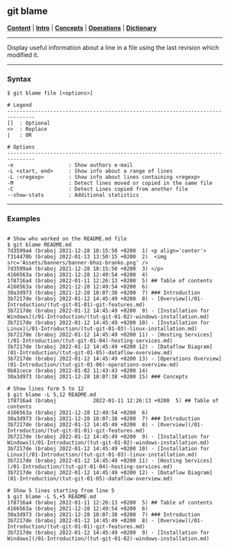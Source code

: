 ## git blame

[**Content**](../../README.md) |
[**Intro**](../../01-Introduction/introduction.md) |
[**Concepts**](../../02-Concepts/concepts.md) |
[**Operations**](../../03-Operations/operations.md) |
[**Dictionary**](../../04-Appendix/dictionary.md)
________________________________________________________________________________

Display useful information about a line in a file using the last revision which modified it. 

-------------------------------------------------------------------------------
### Syntax
```
$ git blame file [<options>]
 
# Legend
-------------------------------------------------------------------------------
[]  : Optional
<>  : Replace
|   : OR

# Options
-------------------------------------------------------------------------------
-e                  : Show authors e-mail
-L <start, end>     : Show info about a range of lines
-L :<regexp>        : Show info about lines containing <regexp> 
-M                  : Detect lines moved or copied in the same file
-C                  : Detect Lines copied from another file
--show-stats        : Additional statistics
```

-------------------------------------------------------------------------------
### Examples
```shell

# Show who worked on the README.md file
$ git blame README.md
7d3599a4 (braboj 2021-12-28 18:15:50 +0200  1) <p align='center'>
f314470b (braboj 2022-01-13 13:50:15 +0200  2)  <img src='Assets/banners/banner-bhai-branko.png' />
7d3599a4 (braboj 2021-12-28 18:15:50 +0200  3) </p>
4166563a (braboj 2021-12-28 12:49:54 +0200  4)
1f8716a4 (braboj 2022-01-11 12:26:13 +0200  5) ## Table of contents
4166563a (braboj 2021-12-28 12:49:54 +0200  6)
30a3d973 (braboj 2021-12-28 18:07:38 +0200  7) ### Introduction
3b7217de (braboj 2022-01-12 14:45:49 +0200  8) - [Overview](/01-Introduction/(tut-git-01-01)-git-features.md)
3b7217de (braboj 2022-01-12 14:45:49 +0200  9) - [Installation for Windows](/01-Introduction/(tut-git-01-02)-windows-installation.md)
3b7217de (braboj 2022-01-12 14:45:49 +0200 10) - [Installation for Linux](/01-Introduction/(tut-git-01-03)-linux-installation.md)
3b7217de (braboj 2022-01-12 14:45:49 +0200 11) - [Hosting Services](/01-Introduction/(tut-git-01-04)-hosting-services.md)
3b7217de (braboj 2022-01-12 14:45:49 +0200 12) - [Dataflow Diagram](01-Introduction/(tut-git-01-05)-dataflow-overview.md)
3b7217de (braboj 2022-01-12 14:45:49 +0200 13) - [Operations Overview](01-Introduction/(tut-git-01-06)-operations-overview.md)
9b81cece (braboj 2022-01-02 11:43:43 +0200 14)
30a3d973 (braboj 2021-12-28 18:07:38 +0200 15) ### Concepts

# Show lines form 5 to 12
$ git blame -L 5,12 README.md
1f8716a4 (braboj            2022-01-11 12:26:13 +0200  5) ## Table of contents
4166563a (braboj 2021-12-28 12:49:54 +0200  6)
30a3d973 (braboj 2021-12-28 18:07:38 +0200  7) ### Introduction
3b7217de (braboj 2022-01-12 14:45:49 +0200  8) - [Overview](/01-Introduction/(tut-git-01-01)-git-features.md)
3b7217de (braboj 2022-01-12 14:45:49 +0200  9) - [Installation for Windows](/01-Introduction/(tut-git-01-02)-windows-installation.md)
3b7217de (braboj 2022-01-12 14:45:49 +0200 10) - [Installation for Linux](/01-Introduction/(tut-git-01-03)-linux-installation.md)
3b7217de (braboj 2022-01-12 14:45:49 +0200 11) - [Hosting Services](/01-Introduction/(tut-git-01-04)-hosting-services.md)
3b7217de (braboj 2022-01-12 14:45:49 +0200 12) - [Dataflow Diagram](01-Introduction/(tut-git-01-05)-dataflow-overview.md)

# Show 5 lines starting from line 5
$ git blame -L 5,+5 README.md
1f8716a4 (braboj 2022-01-11 12:26:13 +0200  5) ## Table of contents
4166563a (braboj 2021-12-28 12:49:54 +0200  6)
30a3d973 (braboj 2021-12-28 18:07:38 +0200  7) ### Introduction
3b7217de (braboj 2022-01-12 14:45:49 +0200  8) - [Overview](/01-Introduction/(tut-git-01-01)-git-features.md)
3b7217de (braboj 2022-01-12 14:45:49 +0200  9) - [Installation for Windows](/01-Introduction/(tut-git-01-02)-windows-installation.md)
```
